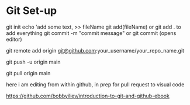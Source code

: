 # Git Set-up
git init
echo 'add some text, >> fileName
git add(fileName) or git add . to add everything
git commit -m "commit message" or git commit (opens editor)

git remote add origin git@github.com:your_username/your_repo_name.git

git push -u origin main

git pull origin main


here i am editing from within github, in prep for pull request to visual code

https://github.com/bobbyiliev/introduction-to-git-and-github-ebook
